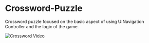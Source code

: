 # Crossword-Puzzle
Crossword puzzle focused on the basic aspect of using UINavigation Controller and the logic of the game.

[![Crossword Video](http://img.youtube.com/vi/5jEiA4Blt_8/0.jpg)](http://www.youtube.com/watch?v=5jEiA4Blt_8)
